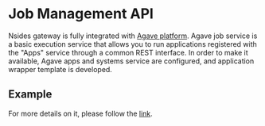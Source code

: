 # Job Management API
Nsides gateway is fully integrated with [Agave platform](http://developer.agaveapi.co/).
Agave job service is a basic execution service that allows you to run applications registered with the "Apps" service through a common REST interface.
In order to make it available, Agave apps and systems service are configured, and application wrapper template is developed.

## Example
For more details on it, please follow the [link](example/).
